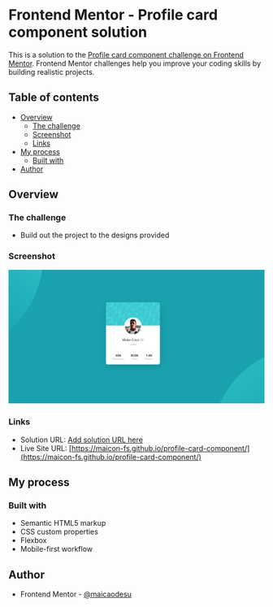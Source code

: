 # Frontend Mentor - Profile card component solution

This is a solution to the [Profile card component challenge on Frontend Mentor](https://www.frontendmentor.io/challenges/profile-card-component-cfArpWshJ). Frontend Mentor challenges help you improve your coding skills by building realistic projects. 

## Table of contents

- [Overview](#overview)
  - [The challenge](#the-challenge)
  - [Screenshot](#screenshot)
  - [Links](#links)
- [My process](#my-process)
  - [Built with](#built-with)
- [Author](#author)

## Overview

### The challenge

- Build out the project to the designs provided

### Screenshot

![](./screenshot.png)

### Links

- Solution URL: [Add solution URL here](https://your-solution-url.com)
- Live Site URL: [https://maicon-fs.github.io/profile-card-component/](https://maicon-fs.github.io/profile-card-component/)

## My process

### Built with

- Semantic HTML5 markup
- CSS custom properties
- Flexbox
- Mobile-first workflow

## Author

- Frontend Mentor - [@maicaodesu](https://www.frontendmentor.io/profile/maicaodesu)